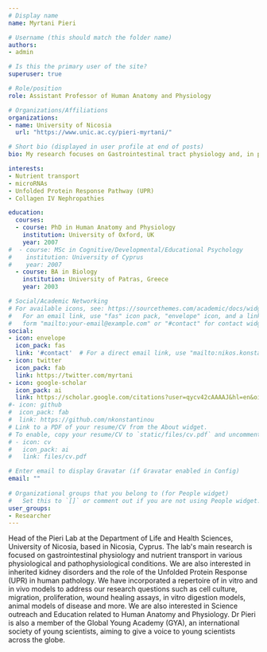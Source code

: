 ```yaml
---
# Display name
name: Myrtani Pieri

# Username (this should match the folder name)
authors:
- admin

# Is this the primary user of the site?
superuser: true

# Role/position
role: Assistant Professor of Human Anatomy and Physiology

# Organizations/Affiliations
organizations:
- name: University of Nicosia
  url: "https://www.unic.ac.cy/pieri-myrtani/"

# Short bio (displayed in user profile at end of posts)
bio: My research focuses on Gastrointestinal tract physiology and, in particular, the role of specific ingested micromolecules in tumorigenesis.

interests:
- Nutrient transport
- microRNAs
- Unfolded Protein Response Pathway (UPR)
- Collagen IV Nephropathies

education:
  courses:
  - course: PhD in Human Anatomy and Physiology
    institution: University of Oxford, UK
    year: 2007
#  - course: MSc in Cognitive/Developmental/Educational Psychology
#    institution: University of Cyprus
#    year: 2007
  - course: BA in Biology
    institution: University of Patras, Greece
    year: 2003

# Social/Academic Networking
# For available icons, see: https://sourcethemes.com/academic/docs/widgets/#icons
#   For an email link, use "fas" icon pack, "envelope" icon, and a link in the
#   form "mailto:your-email@example.com" or "#contact" for contact widget.
social:
- icon: envelope
  icon_pack: fas
  link: '#contact'  # For a direct email link, use "mailto:nikos.konstantinou@cut.ac.cy".
- icon: twitter
  icon_pack: fab
  link: https://twitter.com/myrtani
- icon: google-scholar
  icon_pack: ai
  link: https://scholar.google.com/citations?user=qycv42cAAAAJ&hl=en&oi=ao
#- icon: github
#  icon_pack: fab
#  link: https://github.com/nkonstantinou
# Link to a PDF of your resume/CV from the About widget.
# To enable, copy your resume/CV to `static/files/cv.pdf` and uncomment the lines below.  
# - icon: cv
#   icon_pack: ai
#   link: files/cv.pdf

# Enter email to display Gravatar (if Gravatar enabled in Config)
email: ""
  
# Organizational groups that you belong to (for People widget)
#   Set this to `[]` or comment out if you are not using People widget.  
user_groups:
- Researcher
---
```


Head of the Pieri Lab at the Department of Life and Health Sciences, University of Nicosia, based in Nicosia, Cyprus.
The lab's main research is focused on gastrointestinal physiology and nutrient transport in various physiological and pathophysiological conditions. We are also interested in inherited kidney disorders and the role of the Unfolded Protein Response (UPR) in human pathology. We have incorporated a repertoire of in vitro and in vivo models to address our research questions such as cell culture, migration, proliferation, wound healing assays, in vitro digestion models, animal models of disease and more. We are also interested in Science outreach and Education related to Human Anatomy and Physiology. Dr Pieri is also a member of the Global Young Academy (GYA), an international society of young scientists, aiming to give a voice to young scientists across the globe.
